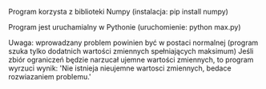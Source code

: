 Program korzysta z biblioteki Numpy (instalacja: pip install numpy)

Program jest uruchamialny w Pythonie (uruchomienie: python max.py)

Uwaga: wprowadzany problem powinien być w postaci normalnej (program szuka tylko dodatnich wartości zmiennych spełniających maksimum)
       Jeśli zbiór ograniczeń będzie narzucał ujemne wartości zmiennych, to program wyrzuci wynik:
       'Nie istnieja nieujemne wartosci zmiennych, bedace rozwiazaniem problemu.'
